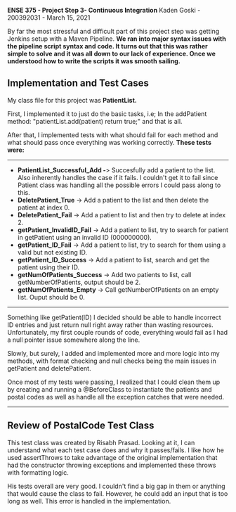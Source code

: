 **ENSE 375 - Project Step 3- Continuous Integration**
Kaden Goski - 200392031 - March 15, 2021

By far the most stressful and difficult part of this project step was getting Jenkins setup with a Maven Pipeline. **We ran into major syntax issues with the pipeline script syntax and code. It turns out that this was rather simple to solve and it was all down to our lack of experience. Once we understood how to write the scripts it was smooth sailing.**
 
Implementation and Test Cases
--------------------------------------------------------
My class file for this project was **PatientList.** 

  First, I implemented it to just do the basic tasks, i.e; In the addPatient method: "patientList.add(patient) return true;" and that is all. 
  
   After that, I implemented tests with what should fail for each method and what should pass once everything was working correctly.  **These tests were:**
   
--------------------------------------------------------
 - **PatientList_Successful_Add -**> Succesfully add a patient to the list. Also inherently handles the case if it fails. I couldn't get it to fail since Patient class was handling all the possible errors I could pass along to this.
 - **DeletePatient_True** -> Add a patient to the list and then delete the patient at index 0.
 - **DeletePatient_Fail** -> Add a patient to list and then try to delete at index 2.
 - **getPatient_InvalidID_Fail** -> Add a patient to list, try to search for patient in getPatient using an invalid ID (000000000).
 - **getPatient_ID_Fail** -> Add a patient to list, try to search for them using a valid but not existing ID.
 - **getPatient_ID_Success** -> Add a patient to list, search and get the patient using their ID.
 - **getNumOfPatients_Success** -> Add two patients to list, call getNumberOfPatients, output should be 2.
 - **getNumOfPatients_Empty** -> Call getNumberOfPatients on an empty list. Ouput should be 0.
-----------------------------------------------------------------------------
  

   Something like getPatient(ID) I decided should be able to handle incorrect ID entries and just return null right away rather than wasting resources. Unfortunately, my first couple rounds of code, everything would fail as I had a null pointer issue somewhere along the line. 

Slowly, but surely, I added and implemented more and more logic into my methods, with format checking and null checks being the main issues in getPatient and deletePatient.

Once most of my tests were passing, I realized that I could clean them up by creating and running a @BeforeClass to instantiate the patients and postal codes as well as handle all the exception catches that were needed.

----------------------------------------------------------------------

## **Review of PostalCode Test Class**
This test class was created by Risabh Prasad. Looking at it, I can understand what each test case does and why it passes/fails. I like how he used assertThrows to take advantage of the original implementation that had the constructor throwing exceptions and implemented these throws with formatting logic.

His tests overall are very good. I couldn't find a big gap in them or anything that would cause the class to fail. However, he could add an input that is too long as well. This error is handled in the implementation.
